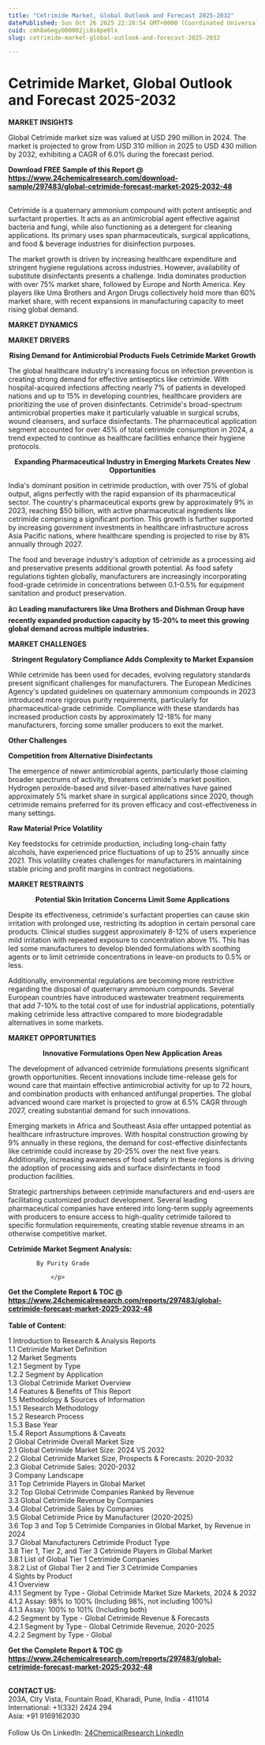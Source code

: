 ```yaml
---
title: "Cetrimide Market, Global Outlook and Forecast 2025-2032"
datePublished: Sun Oct 26 2025 22:28:54 GMT+0000 (Coordinated Universal Time)
cuid: cmh8a6egy000002ji8s8pe0lx
slug: cetrimide-market-global-outlook-and-forecast-2025-2032

---
```


# Cetrimide Market, Global Outlook and Forecast 2025-2032

<p><strong>MARKET INSIGHTS</strong></p><p>
</p><p>Global Cetrimide market size was valued at USD 290 million in 2024. The market is projected to grow from USD 310 million in 2025 to USD 430 million by 2032, exhibiting a CAGR of 6.0% during the forecast period.</p><div><b>Download FREE Sample of this Report @ 
            <a href="https://www.24chemicalresearch.com/download-sample/297483/global-cetrimide-forecast-market-2025-2032-48">
            https://www.24chemicalresearch.com/download-sample/297483/global-cetrimide-forecast-market-2025-2032-48</a></b></div><br><p>
</p><p>Cetrimide is a quaternary ammonium compound with potent antiseptic and surfactant properties. It acts as an antimicrobial agent effective against bacteria and fungi, while also functioning as a detergent for cleaning applications. Its primary uses span pharmaceuticals, surgical applications, and food &amp; beverage industries for disinfection purposes.</p><p>
</p><p>The market growth is driven by increasing healthcare expenditure and stringent hygiene regulations across industries. However, availability of substitute disinfectants presents a challenge. India dominates production with over 75% market share, followed by Europe and North America. Key players like Uma Brothers and Argon Drugs collectively hold more than 60% market share, with recent expansions in manufacturing capacity to meet rising global demand.</p><p>
<strong>MARKET DYNAMICS</strong></p><p>
<strong>MARKET DRIVERS</strong></p><p>
</p><p style="text-align:center"><strong>Rising Demand for Antimicrobial Products Fuels Cetrimide Market Growth</strong></p><p>
</p><p>The global healthcare industry's increasing focus on infection prevention is creating strong demand for effective antiseptics like cetrimide. With hospital-acquired infections affecting nearly 7% of patients in developed nations and up to 15% in developing countries, healthcare providers are prioritizing the use of proven disinfectants. Cetrimide's broad-spectrum antimicrobial properties make it particularly valuable in surgical scrubs, wound cleansers, and surface disinfectants. The pharmaceutical application segment accounted for over 45% of total cetrimide consumption in 2024, a trend expected to continue as healthcare facilities enhance their hygiene protocols.</p><p>
</p><p style="text-align:center"><strong>Expanding Pharmaceutical Industry in Emerging Markets Creates New Opportunities</strong></p><p>
</p><p>India's dominant position in cetrimide production, with over 75% of global output, aligns perfectly with the rapid expansion of its pharmaceutical sector. The country's pharmaceutical exports grew by approximately 9% in 2023, reaching $50 billion, with active pharmaceutical ingredients like cetrimide comprising a significant portion. This growth is further supported by increasing government investments in healthcare infrastructure across Asia Pacific nations, where healthcare spending is projected to rise by 8% annually through 2027.</p><p>
</p><p>The food and beverage industry's adoption of cetrimide as a processing aid and preservative presents additional growth potential. As food safety regulations tighten globally, manufacturers are increasingly incorporating food-grade cetrimide in concentrations between 0.1-0.5% for equipment sanitation and product preservation.</p><p>

</p><p><strong>â¤ Leading manufacturers like Uma Brothers and Dishman Group have recently expanded production capacity by 15-20% to meet this growing global demand across multiple industries.</strong></p><p>
</p><p><strong>MARKET CHALLENGES</strong></p><p>
</p><p style="text-align:center"><strong>Stringent Regulatory Compliance Adds Complexity to Market Expansion</strong></p><p>
</p><p>While cetrimide has been used for decades, evolving regulatory standards present significant challenges for manufacturers. The European Medicines Agency's updated guidelines on quaternary ammonium compounds in 2023 introduced more rigorous purity requirements, particularly for pharmaceutical-grade cetrimide. Compliance with these standards has increased production costs by approximately 12-18% for many manufacturers, forcing some smaller producers to exit the market.</p><p>
</p><p><strong>Other Challenges</strong></p><p>
</p><p><strong>Competition from Alternative Disinfectants</strong></p><p>
The emergence of newer antimicrobial agents, particularly those claiming broader spectrums of activity, threatens cetrimide's market position. Hydrogen peroxide-based and silver-based alternatives have gained approximately 5% market share in surgical applications since 2020, though cetrimide remains preferred for its proven efficacy and cost-effectiveness in many settings.</p><p>
</p><p><strong>Raw Material Price Volatility</strong></p><p>
Key feedstocks for cetrimide production, including long-chain fatty alcohols, have experienced price fluctuations of up to 25% annually since 2021. This volatility creates challenges for manufacturers in maintaining stable pricing and profit margins in contract negotiations.</p><p>
<strong>MARKET RESTRAINTS</strong></p><p>
</p><p style="text-align:center"><strong>Potential Skin Irritation Concerns Limit Some Applications</strong></p><p>
</p><p>Despite its effectiveness, cetrimide's surfactant properties can cause skin irritation with prolonged use, restricting its adoption in certain personal care products. Clinical studies suggest approximately 8-12% of users experience mild irritation with repeated exposure to concentration above 1%. This has led some manufacturers to develop blended formulations with soothing agents or to limit cetrimide concentrations in leave-on products to 0.5% or less.</p><p>
</p><p>Additionally, environmental regulations are becoming more restrictive regarding the disposal of quaternary ammonium compounds. Several European countries have introduced wastewater treatment requirements that add 7-10% to the total cost of use for industrial applications, potentially making cetrimide less attractive compared to more biodegradable alternatives in some markets.</p><p>
<strong>MARKET OPPORTUNITIES</strong></p><p>
</p><p style="text-align:center"><strong>Innovative Formulations Open New Application Areas</strong></p><p>
</p><p>The development of advanced cetrimide formulations presents significant growth opportunities. Recent innovations include time-release gels for wound care that maintain effective antimicrobial activity for up to 72 hours, and combination products with enhanced antifungal properties. The global advanced wound care market is projected to grow at 6.5% CAGR through 2027, creating substantial demand for such innovations.</p><p>
</p><p>Emerging markets in Africa and Southeast Asia offer untapped potential as healthcare infrastructure improves. With hospital construction growing by 9% annually in these regions, the demand for cost-effective disinfectants like cetrimide could increase by 20-25% over the next five years. Additionally, increasing awareness of food safety in these regions is driving the adoption of processing aids and surface disinfectants in food production facilities.</p><p>
</p><p>Strategic partnerships between cetrimide manufacturers and end-users are facilitating customized product development. Several leading pharmaceutical companies have entered into long-term supply agreements with producers to ensure access to high-quality cetrimide tailored to specific formulation requirements, creating stable revenue streams in an otherwise competitive market.</p><p>


<strong>Cetrimide Market Segment Analysis:</strong></p><p>
</p><p>
		
		
			By Purity Grade
			
				</p>

<div><b>Get the Complete Report & TOC @ 
            <a href="https://www.24chemicalresearch.com/reports/297483/global-cetrimide-forecast-market-2025-2032-48">
            https://www.24chemicalresearch.com/reports/297483/global-cetrimide-forecast-market-2025-2032-48</a></b></div><br>
            <b>Table of Content:</b><p>1 Introduction to Research & Analysis Reports<br />
 1.1 Cetrimide Market Definition<br />
 1.2 Market Segments<br />
 1.2.1 Segment by Type<br />
 1.2.2 Segment by Application<br />
 1.3 Global Cetrimide Market Overview<br />
 1.4 Features & Benefits of This Report<br />
 1.5 Methodology & Sources of Information<br />
 1.5.1 Research Methodology<br />
 1.5.2 Research Process<br />
 1.5.3 Base Year<br />
 1.5.4 Report Assumptions & Caveats<br />
2 Global Cetrimide Overall Market Size<br />
 2.1 Global Cetrimide Market Size: 2024 VS 2032<br />
 2.2 Global Cetrimide Market Size, Prospects & Forecasts: 2020-2032<br />
 2.3 Global Cetrimide Sales: 2020-2032<br />
3 Company Landscape<br />
 3.1 Top Cetrimide Players in Global Market<br />
 3.2 Top Global Cetrimide Companies Ranked by Revenue<br />
 3.3 Global Cetrimide Revenue by Companies<br />
 3.4 Global Cetrimide Sales by Companies<br />
 3.5 Global Cetrimide Price by Manufacturer (2020-2025)<br />
 3.6 Top 3 and Top 5 Cetrimide Companies in Global Market, by Revenue in 2024<br />
 3.7 Global Manufacturers Cetrimide Product Type<br />
 3.8 Tier 1, Tier 2, and Tier 3 Cetrimide Players in Global Market<br />
 3.8.1 List of Global Tier 1 Cetrimide Companies<br />
 3.8.2 List of Global Tier 2 and Tier 3 Cetrimide Companies<br />
4 Sights by Product<br />
 4.1 Overview<br />
 4.1.1 Segment by Type - Global Cetrimide Market Size Markets, 2024 & 2032<br />
 4.1.2 Assay: 98% to 100% (Including 98%, not including 100%)<br />
 4.1.3 Assay: 100% to 101% (Including both)<br />
 4.2 Segment by Type - Global Cetrimide Revenue & Forecasts<br />
 4.2.1 Segment by Type - Global Cetrimide Revenue, 2020-2025<br />
 4.2.2 Segment by Type - Global</p>

<div><b>Get the Complete Report & TOC @ 
            <a href="https://www.24chemicalresearch.com/reports/297483/global-cetrimide-forecast-market-2025-2032-48">
            https://www.24chemicalresearch.com/reports/297483/global-cetrimide-forecast-market-2025-2032-48</a></b></div><br>

<b>CONTACT US:</b><br>
            203A, City Vista, Fountain Road, Kharadi, Pune, India - 411014<br>
            International: +1(332) 2424 294<br>
            Asia: +91 9169162030 <br><br>
            Follow Us On LinkedIn: <a href="https://www.linkedin.com/company/24chemicalresearch/">24ChemicalResearch LinkedIn</a>